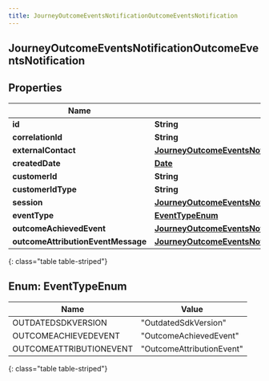 ```yaml
---
title: JourneyOutcomeEventsNotificationOutcomeEventsNotification
---
```


## JourneyOutcomeEventsNotificationOutcomeEventsNotification

## Properties

| Name                               | Type                                                                                                                                               | Description | Notes      |
| ---------------------------------- | -------------------------------------------------------------------------------------------------------------------------------------------------- | ----------- | ---------- |
| **id**                             | <!----><!---->**String**<!---->                                                                                                                    |             | [optional] |
| **correlationId**                  | <!----><!---->**String**<!---->                                                                                                                    |             | [optional] |
| **externalContact**                | <!----><!---->[**JourneyOutcomeEventsNotificationExternalContact**](JourneyOutcomeEventsNotificationExternalContact.md)<!---->                     |             | [optional] |
| **createdDate**                    | <!----><!---->[**Date**](Date.md)<!---->                                                                                                           |             | [optional] |
| **customerId**                     | <!----><!---->**String**<!---->                                                                                                                    |             | [optional] |
| **customerIdType**                 | <!----><!---->**String**<!---->                                                                                                                    |             | [optional] |
| **session**                        | <!----><!---->[**JourneyOutcomeEventsNotificationSession**](JourneyOutcomeEventsNotificationSession.md)<!---->                                     |             | [optional] |
| **eventType**                      | [**EventTypeEnum**](#EventTypeEnum)<!---->                                                                                                         |             | [optional] |
| **outcomeAchievedEvent**           | <!----><!---->[**JourneyOutcomeEventsNotificationOutcomeAchievedMessage**](JourneyOutcomeEventsNotificationOutcomeAchievedMessage.md)<!---->       |             | [optional] |
| **outcomeAttributionEventMessage** | <!----><!---->[**JourneyOutcomeEventsNotificationOutcomeAttributionMessage**](JourneyOutcomeEventsNotificationOutcomeAttributionMessage.md)<!----> |             | [optional] |

{: class="table table-striped"}

<a name="EventTypeEnum"></a>

## Enum: EventTypeEnum

| Name                    | Value                               |
| ----------------------- | ----------------------------------- |
| OUTDATEDSDKVERSION      | &quot;OutdatedSdkVersion&quot;      |
| OUTCOMEACHIEVEDEVENT    | &quot;OutcomeAchievedEvent&quot;    |
| OUTCOMEATTRIBUTIONEVENT | &quot;OutcomeAttributionEvent&quot; |

{: class="table table-striped"}
